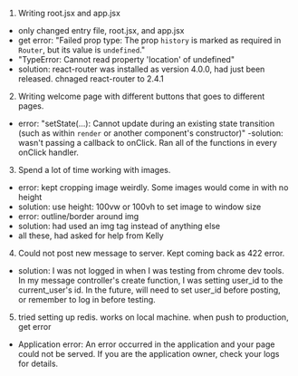 1. Writing root.jsx and app.jsx
  - only changed entry file, root.jsx, and app.jsx
  - get error: "Failed prop type: The prop `history` is marked as required in `Router`, but its value is `undefined`."
  - "TypeError: Cannot read property 'location' of undefined"
  - solution: react-router was installed as version 4.0.0, had just been released. chnaged react-router to 2.4.1

2. Writing welcome page with different buttons that goes to different pages.
  - error: "setState(...): Cannot update during an existing state transition (such as within `render` or another component's constructor)"
  -solution: wasn't passing a callback to onClick. Ran all of the functions in every onClick handler.

3. Spend a lot of time working with images.
  - error: kept cropping image weirdly. Some images would come in with no height
  - solution: use height: 100vw or 100vh to set image to window size
  - error: outline/border around img
  - solution: had used an img tag instead of anything else
  - all these, had asked for help from Kelly

4. Could not post new message to server. Kept coming back as 422 error.
  - solution: I was not logged in when I was testing from chrome dev tools. In my message controller's create function, I was setting user_id to the current_user's id. In the future, will need to set user_id before posting, or remember to log in before testing.

5. tried setting up redis. works on local machine. when push to production, get error
  - Application error: An error occurred in the application and your page could not be served. If you are the application owner, check your logs for details.
